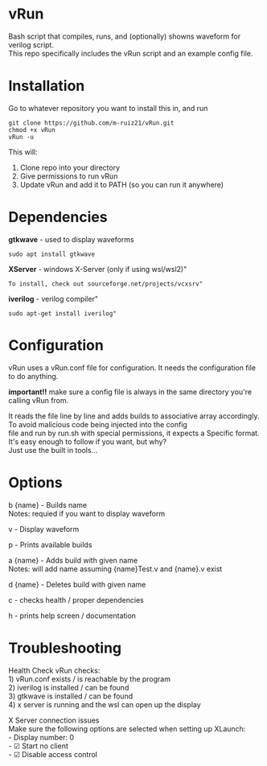 # vRun
Bash script that compiles, runs, and (optionally) showns waveform for verilog script.   
This repo specifically includes the vRun script and an example config file.

# Installation
Go to whatever repository you want to install this in, and run
```
git clone https://github.com/m-ruiz21/vRun.git
chmod +x vRun
vRun -u
```
This will:
1) Clone repo into your directory
2) Give permissions to run vRun
3) Update vRun and add it to PATH (so you can run it anywhere)

# Dependencies
**gtkwave**  - used to display waveforms
```
sudo apt install gtkwave
````
**XServer**  - windows X-Server (only if using wsl/wsl2)"  
```
To install, check out sourceforge.net/projects/vcxsrv"  
```
**iverilog** - verilog compiler"
 ```
 sudo apt-get install iverilog"
 ```
 # Configuration
vRun uses a vRun.conf file for configuration. It needs the configuration file to do anything.    
  
**important!!** make sure a config file is always in the same directory you're calling vRun from.  
  
It reads the file line by line and adds builds to associative array accordingly. To avoid malicious code being injected into the config  
file and run by run.sh with special permissions, it expects a Specific format. It's easy enough to follow if you want, but why?  
Just use the built in tools...  

# Options
 b {name} - Builds name  
         Notes: requied if you want to display waveform

 v - Display waveform

 p - Prints available builds

 a {name} - Adds build with given name  
         Notes: will add name assuming {name}Test.v and {name}.v exist

 d {name} - Deletes build with given name

 c - checks health / proper dependencies

 h - prints help screen / documentation
 
 # Troubleshooting
 Health Check
     vRun checks:  
     1) vRun.conf exists / is reachable by the program  
     2) iverilog is installed / can be found  
     3) gtkwave is installed / can be found  
     4) x server is running and the wsl can open up the display  

 X Server connection issues  
     Make sure the following options are selected when setting up XLaunch:  
     - Display number: 0  
     - &#9745; Start no client  
     - &#9745; Disable access control  
